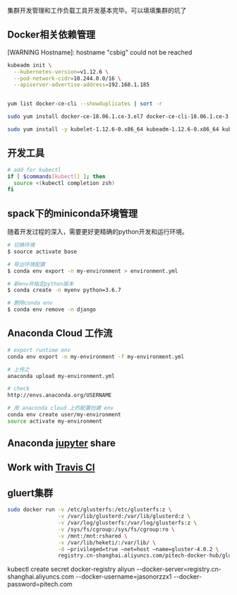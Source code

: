 集群开发管理和工作负载工具开发基本完毕。可以填填集群的坑了

## Docker相关依赖管理

[WARNING Hostname]: hostname "csbig" could not be reached

```bash
kubeadm init \
  --kubernetes-version=v1.12.6 \
  --pod-network-cidr=10.244.0.0/16 \
  --apiserver-advertise-address=192.168.1.185


yum list docker-ce-cli --showduplicates | sort -r

sudo yum install docker-ce-18.06.1.ce-3.el7 docker-ce-cli-18.06.1.ce-3.el7 containerd.io

sudo yum install -y kubelet-1.12.6-0.x86_64 kubeadm-1.12.6-0.x86_64 kubectl-1.12.6-0.x86_64
```

## 开发工具

```bash
# add for kubectl                                                                                                       
if [ $commands[kubectl] ]; then
  source <(kubectl completion zsh)
fi
```

## spack下的miniconda环境管理

随着开发过程的深入，需要更好更精确的python开发和运行环境。

```bash
# 切换环境
$ source activate base

# 导出环境配置
$ conda env export -n my-environment > environment.yml

# 新env并指定python版本
$ conda create -n myenv python=3.6.7

# 删除conda env
$ conda env remove -n django


```

## Anaconda Cloud 工作流
```bash
# export runtime env
conda env export -n my-environment -f my-environment.yml

# 上传之
anaconda upload my-environment.yml

# check
http://envs.anaconda.org/USERNAME

# 用 anaconda cloud 上的配置创建 env
conda env create user/my-environment
source activate my-environment
```

## Anaconda [jupyter](http://docs.anaconda.com/anaconda-cloud/user-guide/tasks/work-with-notebooks/) share


## Work with [Travis CI](https://docs.conda.io/projects/conda/en/latest/user-guide/tasks/use-conda-with-travis-ci.html#the-travis-yml-file)

## gluert集群

```bash
sudo docker run -v /etc/glusterfs:/etc/glusterfs:z \
                -v /var/lib/glusterd:/var/lib/glusterd:z \
                -v /var/log/glusterfs:/var/log/glusterfs:z \
                -v /sys/fs/cgroup:/sys/fs/cgroup:ro \
                -v /mnt:/mnt:rshared \
                -v /var/lib/heketi/:/var/lib/ \
                -d —privileged=true —net=host —name=gluster-4.0.2 \
                registry.cn-shanghai.aliyuncs.com/pitech-docker-hub/gluster-centos:v4.0.2
```

kubectl create secret docker-registry aliyun --docker-server=registry.cn-shanghai.aliyuncs.com --docker-username=jasonorzzx1 --docker-password=pitech.com